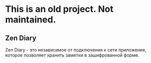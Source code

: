 This is an old project. Not maintained.
==========

Zen Diary
----------

Zen Diary - это независимое от подключения к сети приложение, которое позволяет хранить заметки в зашифрованной форме.

